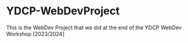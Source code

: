 # YDCP-WebDevProject
This is the WebDev Project that we did at the end of the YDCP WebDev Workshop [2023/2024]
